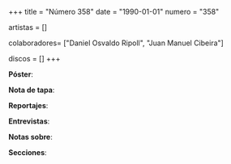 +++
title = "Número 358"
date = "1990-01-01"
numero = "358"

artistas = []

colaboradores= ["Daniel Osvaldo Ripoll", "Juan Manuel Cibeira"]

discos = []
+++

**Póster**: 

**Nota de tapa**: 

**Reportajes**: 

**Entrevistas**: 

**Notas sobre**:

**Secciones**:
